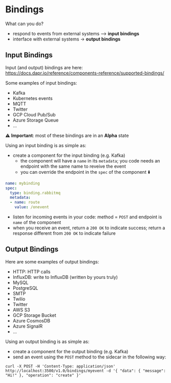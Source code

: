 # Bindings

What can you do?
- respond to events from external systems --> **input bindings**
- interface with external systems -> **output bindings**

## Input Bindings

Input (and output) bindings are here: https://docs.dapr.io/reference/components-reference/supported-bindings/

Some examples of input bindings:
- Kafka
- Kubernetes events
- MQTT
- Twitter
- GCP Cloud Pub/Sub
- Azure Storage Queue
- ...

⚠️ **Important**: most of these bindings are in an **Alpha** state

Using an input binding is as simple as:
- create a component for the input binding (e.g. Kafka)
  - the component will have a `name` in its `metadata`; you code needs an endpoint with the same name to reveive the event
  - you can override the endpoint in the `spec` of the component ⬇️

```yaml
name: mybinding
spec:
  type: binding.rabbitmq
  metadata:
  - name: route
    value: /onevent

```


- listen for incoming events in your code: method = `POST` and endpoint is `name` of the component
- when you receive an event, return a `200 OK` to indicate success; return a response different from `200 OK` to indicate failure

## Output Bindings

Here are some examples of output bindings:
- HTTP: HTTP calls
- InfluxDB: write to InfluxDB (written by yours truly)
- MySQL
- PostgreSQL
- SMTP
- Twilio
- Twitter
- AWS S3
- GCP Storage Bucket
- Azure CosmosDB
- Azure SignalR
- ...


Using an output binding is as simple as:
- create a component for the output binding (e.g. Kafka)
- send an event using the `POST` method to the sidecar in the following way:

```
curl -X POST -H 'Content-Type: application/json' http://localhost:3500/v1.0/bindings/myevent -d '{ "data": { "message": "Hi!" }, "operation": "create" }'
```

